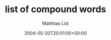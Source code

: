 ---
title: 'list of compound words'
posts: 2
hash: 't215'
author: 'Matthias List'
date: 2004-05-20T20:01:00+00:00
sources:
  - http://forums.tokipona.org/viewtopic.php%3Ft=215.html
---